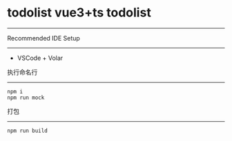 # todolist vue3+ts todolist
***

Recommended IDE Setup
*** 
* VSCode + Volar  

执行命名行
***
```
npm i
npm run mock
```

打包
***
```
npm run build
```


